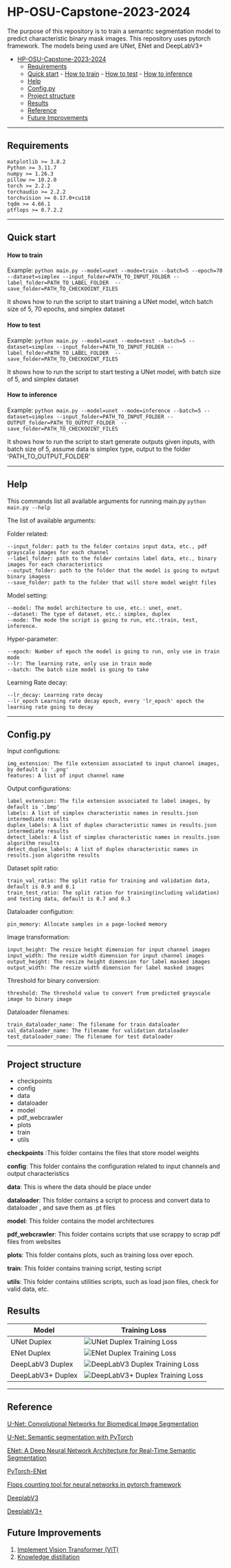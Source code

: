 # HP-OSU-Capstone-2023-2024

The purpose of this repository is to train a semantic segmentation model to predict characteristic binary mask images. This repository uses pytorch framework. The models being used are UNet, ENet and DeepLabV3+

- [HP-OSU-Capstone-2023-2024](#hp-osu-capstone-2023-2024)
	- [Requirements](#requirements)
	- [Quick start](#quick-start)
			- [How to train](#how-to-train)
			- [How to test](#how-to-test)
			- [How to inference](#how-to-inference)
	- [Help](#help)
	- [Config.py](#configpy)
	- [Project structure](#project-structure)
	- [Results](#results)
	- [Reference](#reference)
	- [Future Improvements](#future-improvements)
---
## Requirements
```
matplotlib >= 3.8.2
Python >= 3.11.7
numpy >= 1.26.3
pillow >= 10.2.0
torch >= 2.2.2
torchaudio >= 2.2.2
torchvision >= 0.17.0+cu118
tqdm >= 4.66.1
ptflops >= 0.7.2.2
```
---
## Quick start

#### How to train
Example:
`python main.py --model=unet --mode=train --batch=5 --epoch=70 --dataset=simplex --input_folder=PATH_TO_INPUT_FOLDER --label_folder=PATH_TO_LABEL_FOLDER  --save_folder=PATH_TO_CHECKOOINT_FILES`

It shows how to run the script to start training a UNet model, witch batch size of 5, 70 epochs, and simplex dataset
#### How to test
Example:
`python main.py --model=unet --mode=test --batch=5 --dataset=simplex --input_folder=PATH_TO_INPUT_FOLDER --label_folder=PATH_TO_LABEL_FOLDER  --save_folder=PATH_TO_CHECKOOINT_FILES`

It shows how to run the script to start testing a UNet model, with batch size of 5, and simplex dataset
#### How to inference
Example:
`python main.py --model=unet --mode=inference --batch=5 --dataset=simplex --input_folder=PATH_TO_INPUT_FOLDER --OUTPUT_folder=PATH_TO_OUTPUT_FOLDER  --save_folder=PATH_TO_CHECKOOINT_FILES`

It shows how to run the script to start generate outputs given inputs, with batch size of 5, assume data is simplex type, output to the folder 'PATH_TO_OUTPUT_FOLDER'

---
## Help
This commands list all available arguments for running main.py
`python main.py --help`

The list of available arguments:

Folder related:
```
--input_folder: path to the folder contains input data, etc., pdf grayscale images for each channel
--label_folder: path to the folder contains label data, etc., binary images	for each characteristics	
--output_folder: path to the folder that the model is going to output binary imagess
--save_folder: path to the folder that will store model weight files
```

Model setting:
```
--model: The model architecture to use, etc.: unet, enet.
--dataset: The type of dataset, etc.: simplex, duplex
--mode: The mode the script is going to run, etc.:train, test, inference.
```
Hyper-parameter:
```
--epoch: Number of epoch the model is going to run, only use in train mode
--lr: The learning rate, only use in train mode
--batch: The batch size model is going to take
```
Learning Rate decay:
```
--lr_decay: Learning rate decay
--lr_epoch Learning rate decay epoch, every 'lr_epoch' epoch the learning rate going to decay 
```

---
## Config.py
Input configutions:
```
img_extension: The file extension associated to input channel images, by default is '.png'
features: A list of input channel name
```

Output configurations:
```
label_extension: The file extension associated to label images, by default is '.bmp'
labels: A list of simplex characteristic names in results.json intermediate results
duplex_labels: A list of duplex characteristic names in results.json intermediate results 
detect_labels: A list of simplex characteristic names in results.json algorithm results
detect_duplex_labels: A list of duplex characteristic names in results.json algorithm results
```

Dataset split ratio:
```
train_val_ratio: The split ratio for training and validation data, default is 0.9 and 0.1 
train_test_ratio: The split ration for training(including validation) and testing data, default is 0.7 and 0.3
```

Dataloader configution:
```
pin_memory: Allocate samples in a page-locked memory 
```

Image transformation:
```
input_height: The resize height dimension for input channel images 
input_width: The resize width dimension for input channel images
output_height: The resize height dimension for label masked images
output_width: The resize width dimension for label masked images
```

Threshold for binary conversion:
```
threshold: The threshold value to convert from predicted grayscale image to binary image
```

Dataloader filenames:
```
train_dataloader_name: The filename for train dataloader
val_dataloader_name: The filename for validation dataloader
test_dataloader_name: The filename for test dataloader
```

---
## Project structure

- checkpoints
- config
- data
- dataloader
- model
- pdf_webcrawler
- plots
- train
- utils

**checkpoints** :This folder contains the files that store model weights

**config**: This folder contains the configuration related to input channels and output characteristics

**data**: This is where the data should be place under

**dataloader**: This folder contains a script to process and convert data to dataloader , and save them as .pt files

**model**: This folder contains the model architectures

**pdf_webcrawler**: This folder contains scripts that use scrappy to scrap pdf files from websites

**plots**: This folder contains plots, such as training loss over epoch.

**train**: This folder contains training script, testing script

**utils**: This folder contains utilities scripts, such as load json files, check for valid data, etc.

## Results

Model  | Training Loss												  |
-------|-------------------------------------------------------------|
UNet Duplex|![UNet Duplex Training Loss](./plots/UNet.png)   |
ENet Duplex|![ENet Duplex Training Loss](./plots/ENet.png)   | 
DeepLabV3 Duplex|![DeepLabV3 Duplex Training Loss](./plots/DeepLabV3.png)|
DeepLabV3+ Duplex|![DeepLabV3+ Duplex Training Loss](./plots/DeepLabV3+.png)|

---

## Reference
[U-Net: Convolutional Networks for Biomedical Image Segmentation](https://arxiv.org/pdf/1505.04597.pdf)

[U-Net: Semantic segmentation with PyTorch](https://github.com/milesial/Pytorch-UNet)

[ENet: A Deep Neural Network Architecture for Real-Time Semantic Segmentation](https://arxiv.org/pdf/1606.02147.pdf)

[PyTorch-ENet](https://github.com/davidtvs/PyTorch-ENet)

[Flops counting tool for neural networks in pytorch framework](https://github.com/sovrasov/flops-counter.pytorch/tree/master)

[DeeplabV3](https://github.com/pytorch/vision/blob/main/torchvision/models/segmentation/deeplabv3.py) 

[DeeplabV3+](https://medium.com/@r1j1nghimire/semantic-segmentation-using-deeplabv3-from-scratch-b1ff57a27be) 

## Future Improvements

1. [Implement Vision Transformer (ViT)](https://paperswithcode.com/method/vision-transformer)
2. [Knowledge distillation](https://arxiv.org/pdf/1503.02531) 
